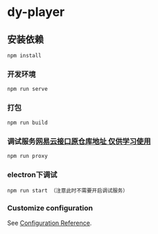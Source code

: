 # dy-player

## 安装依赖
```
npm install
```

### 开发环境
```
npm run serve
```

### 打包
```
npm run build
```

### 调试服务[网易云接口原仓库地址 仅供学习使用](https://binaryify.github.io/NeteaseCloudMusicApi/#/)
```
npm run proxy
```

### electron下调试
```
npm run start （注意此时不需要开启调试服务）
```

### Customize configuration
See [Configuration Reference](https://cli.vuejs.org/config/).

